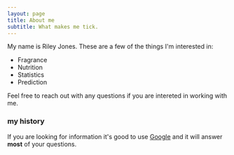 ```yaml
---
layout: page
title: About me
subtitle: What makes me tick. 
---
```


My name is Riley Jones. These are a few of the things I'm interested in:

- Fragrance
- Nutrition
- Statistics
- Prediction

Feel free to reach out with any questions if you are intereted in working with me. 

### my history

If you are looking for information it's good to use [Google](http://www.google.com) and it will answer **most** of your questions.

